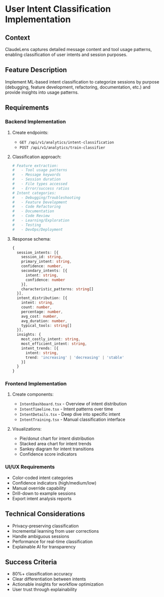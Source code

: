 # User Intent Classification Implementation

## Context
ClaudeLens captures detailed message content and tool usage patterns, enabling classification of user intents and session purposes.

## Feature Description
Implement ML-based intent classification to categorize sessions by purpose (debugging, feature development, refactoring, documentation, etc.) and provide insights into usage patterns.

## Requirements

### Backend Implementation
1. Create endpoints:
   - `GET /api/v1/analytics/intent-classification`
   - `POST /api/v1/analytics/train-classifier`

2. Classification approach:
   ```python
   # Feature extraction:
   #   - Tool usage patterns
   #   - Message keywords
   #   - Session duration
   #   - File types accessed
   #   - Error/success ratios
   # Intent categories:
   #   - Debugging/Troubleshooting
   #   - Feature Development
   #   - Code Refactoring
   #   - Documentation
   #   - Code Review
   #   - Learning/Exploration
   #   - Testing
   #   - DevOps/Deployment
   ```

3. Response schema:
   ```typescript
   {
     session_intents: [{
       session_id: string,
       primary_intent: string,
       confidence: number,
       secondary_intents: [{
         intent: string,
         confidence: number
       }],
       characteristic_patterns: string[]
     }],
     intent_distribution: [{
       intent: string,
       count: number,
       percentage: number,
       avg_cost: number,
       avg_duration: number,
       typical_tools: string[]
     }],
     insights: {
       most_costly_intent: string,
       most_efficient_intent: string,
       intent_trends: [{
         intent: string,
         trend: 'increasing' | 'decreasing' | 'stable'
       }]
     }
   }
   ```

### Frontend Implementation
1. Create components:
   - `IntentDashboard.tsx` - Overview of intent distribution
   - `IntentTimeline.tsx` - Intent patterns over time
   - `IntentDetails.tsx` - Deep dive into specific intent
   - `IntentTraining.tsx` - Manual classification interface

2. Visualizations:
   - Pie/donut chart for intent distribution
   - Stacked area chart for intent trends
   - Sankey diagram for intent transitions
   - Confidence score indicators

### UI/UX Requirements
- Color-coded intent categories
- Confidence indicators (high/medium/low)
- Manual override capability
- Drill-down to example sessions
- Export intent analysis reports

## Technical Considerations
- Privacy-preserving classification
- Incremental learning from user corrections
- Handle ambiguous sessions
- Performance for real-time classification
- Explainable AI for transparency

## Success Criteria
- 80%+ classification accuracy
- Clear differentiation between intents
- Actionable insights for workflow optimization
- User trust through explainability
